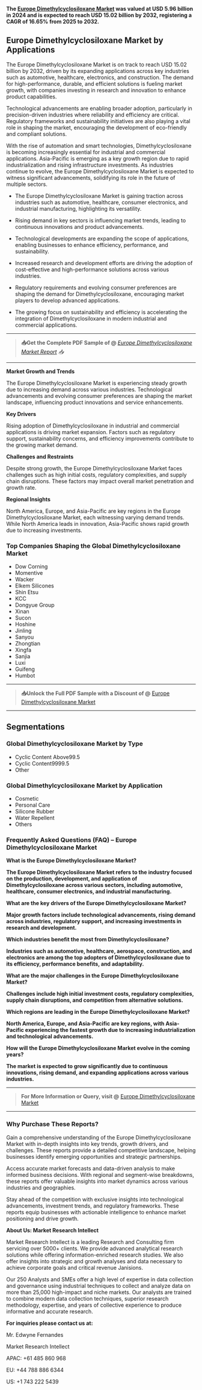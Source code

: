 <p><strong>The <a href="https://www.marketresearchintellect.com/download-sample/?rid=991282&amp;utm_source=Pulse-April-Europe&amp;utm_medium=852">Europe Dimethylcyclosiloxane Market</a> was valued at USD 5.96 billion in 2024 and is expected to reach USD 15.02 billion by 2032, registering a CAGR of 16.65% from 2025 to 2032.</strong></p><h2>Europe Dimethylcyclosiloxane Market by Applications&nbsp;</h2><p><p>The Europe Dimethylcyclosiloxane Market is on track to reach USD 15.02 billion by 2032, driven by its expanding applications across key industries such as automotive, healthcare, electronics, and construction. The demand for high-performance, durable, and efficient solutions is fueling market growth, with companies investing in research and innovation to enhance product capabilities.</p><p>Technological advancements are enabling broader adoption, particularly in precision-driven industries where reliability and efficiency are critical. Regulatory frameworks and sustainability initiatives are also playing a vital role in shaping the market, encouraging the development of eco-friendly and compliant solutions.</p><p>With the rise of automation and smart technologies, Dimethylcyclosiloxane is becoming increasingly essential for industrial and commercial applications. Asia-Pacific is emerging as a key growth region due to rapid industrialization and rising infrastructure investments. As industries continue to evolve, the Europe Dimethylcyclosiloxane Market is expected to witness significant advancements, solidifying its role in the future of multiple sectors.</p></p><ul><li><p>The Europe Dimethylcyclosiloxane Market is gaining traction across industries such as automotive, healthcare, consumer electronics, and industrial manufacturing, highlighting its versatility.</p></li><li><p>Rising demand in key sectors is influencing market trends, leading to continuous innovations and product advancements.</p></li><li><p>Technological developments are expanding the scope of applications, enabling businesses to enhance efficiency, performance, and sustainability.</p></li><li><p>Increased research and development efforts are driving the adoption of cost-effective and high-performance solutions across various industries.</p></li><li><p>Regulatory requirements and evolving consumer preferences are shaping the demand for Dimethylcyclosiloxane, encouraging market players to develop advanced applications.</p></li><li><p>The growing focus on sustainability and efficiency is accelerating the integration of Dimethylcyclosiloxane in modern industrial and commercial applications.</p></li></ul><hr /><blockquote><p><strong><span class="font-[700]">📥Get the Complete PDF Sample of @ </span></strong><em><span class="font-[700]"><a href="https://www.marketresearchintellect.com/download-sample/?rid=991282&amp;utm_source=Pulse-April-Europe&amp;utm_medium=852" target="_blank" data-tracking-control-name="article-ssr-frontend-pulse_little-text-block" data-tracking-will-navigate="" data-test-link="">Europe Dimethylcyclosiloxane Market Report</a>&nbsp;📥</span></em></p></blockquote><hr /><p class="" data-start="77" data-end="360"><strong data-start="77" data-end="105">Market Growth and Trends</strong></p><p class="" data-start="77" data-end="360">The Europe Dimethylcyclosiloxane Market is experiencing steady growth due to increasing demand across various industries. Technological advancements and evolving consumer preferences are shaping the market landscape, influencing product innovations and service enhancements.</p><p class="" data-start="362" data-end="606"><strong data-start="362" data-end="377">Key Drivers</strong></p><p class="" data-start="362" data-end="606">Rising adoption of Dimethylcyclosiloxane in industrial and commercial applications is driving market expansion. Factors such as regulatory support, sustainability concerns, and efficiency improvements contribute to the growing market demand.</p><p class="" data-start="608" data-end="849"><strong data-start="608" data-end="637">Challenges and Restraints</strong></p><p class="" data-start="608" data-end="849">Despite strong growth, the Europe Dimethylcyclosiloxane Market faces challenges such as high initial costs, regulatory complexities, and supply chain disruptions. These factors may impact overall market penetration and growth rate.</p><p class="" data-start="851" data-end="1095"><strong data-start="851" data-end="872">Regional Insights</strong></p><p class="" data-start="851" data-end="1095">North America, Europe, and Asia-Pacific are key regions in the Europe Dimethylcyclosiloxane Market, each witnessing varying demand trends. While North America leads in innovation, Asia-Pacific shows rapid growth due to increasing investments.</p><p><h3>Top Companies Shaping the Global Dimethylcyclosiloxane Market </h3><ul><li>Dow Corning</li><li>Momentive</li><li>Wacker</li><li>Elkem Silicones</li><li>Shin Etsu</li><li>KCC</li><li>Dongyue Group</li><li>Xinan</li><li>Sucon</li><li>Hoshine</li><li>Jinling</li><li>Sanyou</li><li>Zhongtian</li><li>Xingfa</li><li>Sanjia</li><li>Luxi</li><li>Guifeng</li><li>Humbot</li></ul></p><hr /><blockquote><p><strong>📥Unlock the Full PDF Sample with a Discount of @</strong> <a href="https://www.marketresearchintellect.com/ask-for-discount/?rid=991282&amp;utm_source=Pulse-April-Europe&amp;utm_medium=852">Europe Dimethylcyclosiloxane Market</a></p></blockquote><hr /><p><h2>Segmentations</h2><h3>Global Dimethylcyclosiloxane Market by Type</h3><ul><li>Cyclic Content Above99.5</li><li>Cyclic Content9999.5</li><li>Other</li></ul><h3>Global Dimethylcyclosiloxane Market by Application</h3><ul><li>Cosmetic</li><li>Personal Care</li><li>Silicone Rubber</li><li>Water Repellent</li><li>Others</li></ul></p><h3><strong>Frequently Asked Questions (FAQ) &ndash; Europe Dimethylcyclosiloxane Market</strong></h3><p><strong>What is the Europe Dimethylcyclosiloxane Market?</strong></p><p><strong>The Europe Dimethylcyclosiloxane Market refers to the industry focused on the production, development, and application of Dimethylcyclosiloxane across various sectors, including automotive, healthcare, consumer electronics, and industrial manufacturing.</strong></p><p><strong>What are the key drivers of the Europe Dimethylcyclosiloxane Market?</strong></p><p><strong>Major growth factors include technological advancements, rising demand across industries, regulatory support, and increasing investments in research and development.</strong></p><p><strong>Which industries benefit the most from Dimethylcyclosiloxane?</strong></p><p><strong>Industries such as automotive, healthcare, aerospace, construction, and electronics are among the top adopters of Dimethylcyclosiloxane due to its efficiency, performance benefits, and adaptability.</strong></p><p><strong>What are the major challenges in the Europe Dimethylcyclosiloxane Market?</strong></p><p><strong>Challenges include high initial investment costs, regulatory complexities, supply chain disruptions, and competition from alternative solutions.</strong></p><p><strong>Which regions are leading in the Europe Dimethylcyclosiloxane Market?</strong></p><p><strong>North America, Europe, and Asia-Pacific are key regions, with Asia-Pacific experiencing the fastest growth due to increasing industrialization and technological advancements.</strong></p><p><strong>How will the Europe Dimethylcyclosiloxane Market evolve in the coming years?</strong></p><p><strong>The market is expected to grow significantly due to continuous innovations, rising demand, and expanding applications across various industries.</strong></p><hr /><blockquote><p><span class="font-[700]"><strong>For More Information or Query, visit&nbsp;@</strong>&nbsp;</span><span class="font-[700]"><a href="https://www.marketresearchintellect.com/product/global-dimethylcyclosiloxane-market/?utm_source=Linkedin&utm_medium=852" target="_blank" data-tracking-control-name="article-ssr-frontend-pulse_little-text-block" data-tracking-will-navigate="" data-test-link="">Europe Dimethylcyclosiloxane Market</a></span></p></blockquote><hr /><h3><strong data-start="0" data-end="31">Why Purchase These Reports?</strong></h3><p class="" data-start="35" data-end="297">Gain a comprehensive understanding of the Europe Dimethylcyclosiloxane Market with in-depth insights into key trends, growth drivers, and challenges. These reports provide a detailed competitive landscape, helping businesses identify emerging opportunities and strategic partnerships.</p><p class="" data-start="299" data-end="540">Access accurate market forecasts and data-driven analysis to make informed business decisions. With regional and segment-wise breakdowns, these reports offer valuable insights into market dynamics across various industries and geographies.</p><p class="" data-start="542" data-end="784">Stay ahead of the competition with exclusive insights into technological advancements, investment trends, and regulatory frameworks. These reports equip businesses with actionable intelligence to enhance market positioning and drive growth.</p><p><strong><span class="font-[700]">About Us: Market Research Intellect</span></strong></p><p><span class="">Market Research Intellect is a leading Research and Consulting firm servicing over 5000+ clients. We provide advanced analytical research solutions while offering information-enriched research studies.&nbsp;</span>We also offer insights into strategic and growth analyses and data necessary to achieve corporate goals and critical revenue Janisions.</p><p><span class="">Our 250 Analysts and SMEs offer a high level of expertise in data collection and governance using industrial techniques to collect and analyze data on more than 25,000 high-impact and niche markets. Our analysts are trained to combine modern data collection techniques, superior research methodology, expertise, and years of collective experience to produce informative and accurate research.</span></p><p><strong>For inquiries please contact us at:</strong></p><p>Mr. Edwyne Fernandes</p><p>Market Research Intellect</p><p>APAC: +61 485 860 968</p><p>EU: +44 788 886 6344</p><p>US: +1 743 222 5439</p>